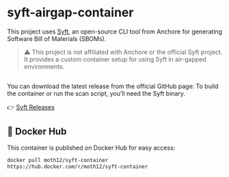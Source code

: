 # syft-airgap-container
This project uses [Syft](https://github.com/anchore/syft), an open-source CLI tool from Anchore for generating Software Bill of Materials (SBOMs).
> ⚠️ This project is not affiliated with Anchore or the official Syft project. It provides a custom container setup for using Syft in air-gapped environments.
>


## 
You can download the latest release from the official GitHub page:
To build the container or run the scan script, you’ll need the Syft binary.

👉 [Syft Releases](https://github.com/anchore/syft/releases)

## 🐳 Docker Hub


This container is published on Docker Hub for easy access:

```bash
docker pull moth12/syft-container
https://hub.docker.com/r/moth12/syft-container
